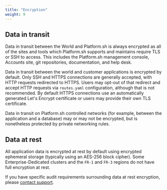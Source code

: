 ```yaml
---
title: "Encryption"
weight: 9
---
```


## Data in transit

Data in transit between the World and Platform.sh is always encrypted as all of the sites and tools which Platform.sh supports and maintains require TLS or SSH to access. This includes the Platform.sh management console, Accounts site, git repositories, documentation, and help desk.

Data in transit between the world and customer applications is encrypted by default.  Only SSH and HTTPS connections are generally accepted, with HTTP requests redirected to HTTPS.  Users may opt-out of that redirect and accept HTTP requests via `routes.yaml` configuration, although that is not recommended.  By default HTTPS connections use an automatically generated Let's Encrypt certificate or users may provide their own TLS certificate.

Data in transit on Platform.sh controlled networks (for example, between the application and a database) may or may not be encrypted, but is nonetheless protected by private networking rules.

## Data at rest

All application data is encrypted at rest by default using encrypted ephemeral storage (typically using an AES-256 block cipher). Some Enterprise-Dedicated clusters and the `FR-1` and `FR-3` regions do not have full encryption at rest.

If you have specific audit requirements surrounding data at rest encryption, please [contact support](/overview/get-support.md).
